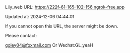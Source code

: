 Lily_web URL: https://222f-61-165-102-156.ngrok-free.app

Updated at: 2024-12-06 04:44:01

If you cannot open this URL, the server might be down.

Please contact: 

goley04@foxmail.com Or Wechat:GL_yeaH